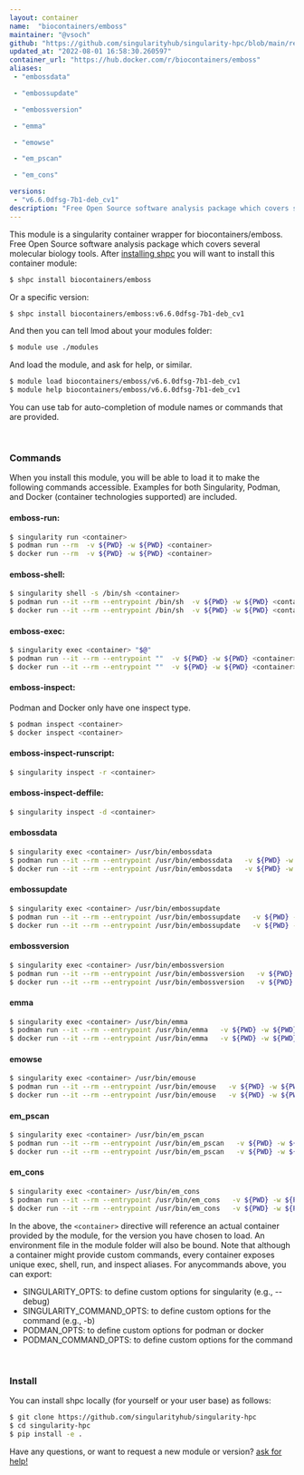 ```yaml
---
layout: container
name:  "biocontainers/emboss"
maintainer: "@vsoch"
github: "https://github.com/singularityhub/singularity-hpc/blob/main/registry/biocontainers/emboss/container.yaml"
updated_at: "2022-08-01 16:58:30.260597"
container_url: "https://hub.docker.com/r/biocontainers/emboss"
aliases:
 - "embossdata"

 - "embossupdate"

 - "embossversion"

 - "emma"

 - "emowse"

 - "em_pscan"

 - "em_cons"

versions:
 - "v6.6.0dfsg-7b1-deb_cv1"
description: "Free Open Source software analysis package which covers several molecular biology tools."
---
```


This module is a singularity container wrapper for biocontainers/emboss.
Free Open Source software analysis package which covers several molecular biology tools.
After [installing shpc](#install) you will want to install this container module:


```bash
$ shpc install biocontainers/emboss
```

Or a specific version:

```bash
$ shpc install biocontainers/emboss:v6.6.0dfsg-7b1-deb_cv1
```

And then you can tell lmod about your modules folder:

```bash
$ module use ./modules
```

And load the module, and ask for help, or similar.

```bash
$ module load biocontainers/emboss/v6.6.0dfsg-7b1-deb_cv1
$ module help biocontainers/emboss/v6.6.0dfsg-7b1-deb_cv1
```

You can use tab for auto-completion of module names or commands that are provided.

<br>

### Commands

When you install this module, you will be able to load it to make the following commands accessible.
Examples for both Singularity, Podman, and Docker (container technologies supported) are included.

#### emboss-run:

```bash
$ singularity run <container>
$ podman run --rm  -v ${PWD} -w ${PWD} <container>
$ docker run --rm  -v ${PWD} -w ${PWD} <container>
```

#### emboss-shell:

```bash
$ singularity shell -s /bin/sh <container>
$ podman run --it --rm --entrypoint /bin/sh  -v ${PWD} -w ${PWD} <container>
$ docker run --it --rm --entrypoint /bin/sh  -v ${PWD} -w ${PWD} <container>
```

#### emboss-exec:

```bash
$ singularity exec <container> "$@"
$ podman run --it --rm --entrypoint ""  -v ${PWD} -w ${PWD} <container> "$@"
$ docker run --it --rm --entrypoint ""  -v ${PWD} -w ${PWD} <container> "$@"
```

#### emboss-inspect:

Podman and Docker only have one inspect type.

```bash
$ podman inspect <container>
$ docker inspect <container>
```

#### emboss-inspect-runscript:

```bash
$ singularity inspect -r <container>
```

#### emboss-inspect-deffile:

```bash
$ singularity inspect -d <container>
```


#### embossdata
       
```bash
$ singularity exec <container> /usr/bin/embossdata
$ podman run --it --rm --entrypoint /usr/bin/embossdata   -v ${PWD} -w ${PWD} <container> -c " $@"
$ docker run --it --rm --entrypoint /usr/bin/embossdata   -v ${PWD} -w ${PWD} <container> -c " $@"
```


#### embossupdate
       
```bash
$ singularity exec <container> /usr/bin/embossupdate
$ podman run --it --rm --entrypoint /usr/bin/embossupdate   -v ${PWD} -w ${PWD} <container> -c " $@"
$ docker run --it --rm --entrypoint /usr/bin/embossupdate   -v ${PWD} -w ${PWD} <container> -c " $@"
```


#### embossversion
       
```bash
$ singularity exec <container> /usr/bin/embossversion
$ podman run --it --rm --entrypoint /usr/bin/embossversion   -v ${PWD} -w ${PWD} <container> -c " $@"
$ docker run --it --rm --entrypoint /usr/bin/embossversion   -v ${PWD} -w ${PWD} <container> -c " $@"
```


#### emma
       
```bash
$ singularity exec <container> /usr/bin/emma
$ podman run --it --rm --entrypoint /usr/bin/emma   -v ${PWD} -w ${PWD} <container> -c " $@"
$ docker run --it --rm --entrypoint /usr/bin/emma   -v ${PWD} -w ${PWD} <container> -c " $@"
```


#### emowse
       
```bash
$ singularity exec <container> /usr/bin/emouse
$ podman run --it --rm --entrypoint /usr/bin/emouse   -v ${PWD} -w ${PWD} <container> -c " $@"
$ docker run --it --rm --entrypoint /usr/bin/emouse   -v ${PWD} -w ${PWD} <container> -c " $@"
```


#### em_pscan
       
```bash
$ singularity exec <container> /usr/bin/em_pscan
$ podman run --it --rm --entrypoint /usr/bin/em_pscan   -v ${PWD} -w ${PWD} <container> -c " $@"
$ docker run --it --rm --entrypoint /usr/bin/em_pscan   -v ${PWD} -w ${PWD} <container> -c " $@"
```


#### em_cons
       
```bash
$ singularity exec <container> /usr/bin/em_cons
$ podman run --it --rm --entrypoint /usr/bin/em_cons   -v ${PWD} -w ${PWD} <container> -c " $@"
$ docker run --it --rm --entrypoint /usr/bin/em_cons   -v ${PWD} -w ${PWD} <container> -c " $@"
```



In the above, the `<container>` directive will reference an actual container provided
by the module, for the version you have chosen to load. An environment file in the
module folder will also be bound. Note that although a container
might provide custom commands, every container exposes unique exec, shell, run, and
inspect aliases. For anycommands above, you can export:

 - SINGULARITY_OPTS: to define custom options for singularity (e.g., --debug)
 - SINGULARITY_COMMAND_OPTS: to define custom options for the command (e.g., -b)
 - PODMAN_OPTS: to define custom options for podman or docker
 - PODMAN_COMMAND_OPTS: to define custom options for the command

<br>
  
### Install

You can install shpc locally (for yourself or your user base) as follows:

```bash
$ git clone https://github.com/singularityhub/singularity-hpc
$ cd singularity-hpc
$ pip install -e .
```

Have any questions, or want to request a new module or version? [ask for help!](https://github.com/singularityhub/singularity-hpc/issues)